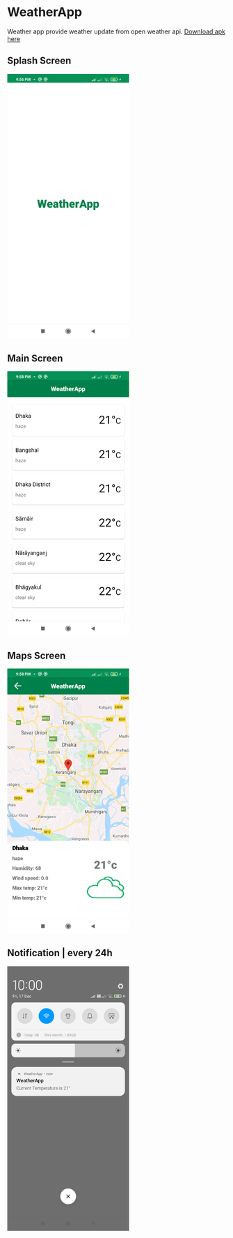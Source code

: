 # WeatherApp
Weather app provide weather update from open weather api.
[Download apk here](https://github.com/mhemon/WeatherApp/blob/master/Images/app-debug.apk)


## Splash Screen 
<img src="Images/1.png" width="280"/>

## Main Screen
<img src="Images/2.png" width="280"/>

## Maps Screen
<img src="Images/3.png" width="280"/>

## Notification | every 24h
<img src="Images/4.png" width="280"/>


